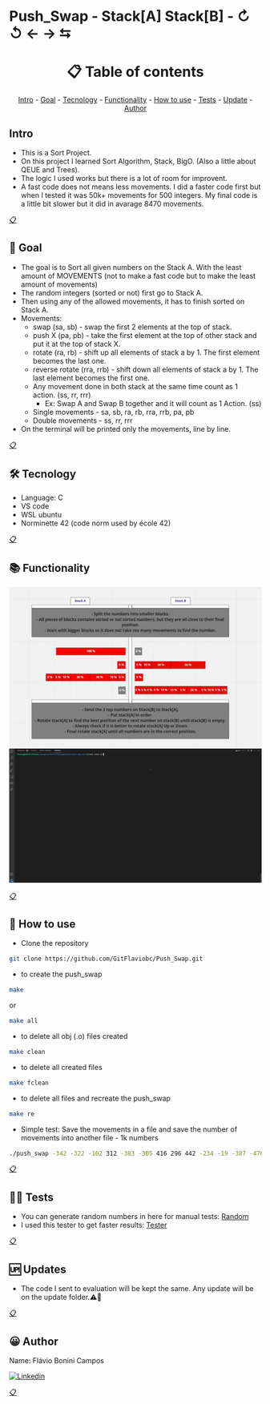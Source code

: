 # Push_Swap - Stack[A] Stack[B] - &#x21bb; &#x21ba; &#x2190; &#x2192; &#x2B80;

<h1 name ="content" align = "center">📋 Table of contents</h1>
<p align = "center">
  <a href = "#intro">Intro</a> -
  <a href = "#goal">Goal</a> -
  <a href = "#tec">Tecnology</a> -
  <a href = "#function">Functionality</a> -
  <a href = "#how">How to use</a> -
  <a href = "#test">Tests</a> -
  <a href = "#update">Update</a> -
  <a href = "#author">Author</a>
</p>

<a name="intro"/> <h2> Intro </h2> </a>
- This is a Sort Project.
- On this project I learned Sort Algorithm, Stack, BigO. (Also a little about QEUE and Trees).
- The logic I used works but there is a lot of room for improvent. 
- A fast code does not means less movements. I did a faster code first but when I tested it was 50k+ movements for 500 integers. My final code is a little bit slower but it did in avarage 8470 movements.
<p></p>
<a href = "#content">📋</a>

<a name="goal"/> <h2> 🎯 Goal </h2> </a>
- The goal is to Sort all given numbers on the Stack A. With the least amount of MOVEMENTS (not to make a fast code but to make the least amount of movements)
- The random integers (sorted or not) first go to Stack A.
- Then using any of the allowed movements, it has to finish sorted on Stack A.
- Movements:
    - swap (sa, sb) - swap the first 2 elements at the top of stack.
    - push X (pa, pb) - take the first element at the top of other stack and put it at the top of stack X.
    - rotate (ra, rb) - shift up all elements of stack a by 1. The first element becomes the last one.
    - reverse rotate (rra, rrb) - shift down all elements of stack a by 1. The last element becomes the first one.
  - Any movement done in both stack at the same time count as 1 action. (ss, rr, rrr) 
    - Ex: Swap A and Swap B together and it will count as 1 Action. (ss)
  - Single movements - sa, sb, ra, rb, rra, rrb, pa, pb
  - Double movements - ss, rr, rrr
- On the terminal will be printed only the movements, line by line.
<p></p>
<a href = "#content">📋</a>

<a name="tec"/> <h2> 🛠️ Tecnology </h2> </a>
- Language: C
- VS code
- WSL ubuntu
- Norminette 42 (code norm used by école 42)
<p></p>
<a href = "#content">📋</a>

<a name="function"/> <h2> 📚 Functionality </h2> </a>

![Push Logic](https://github.com/GitFlaviobc/Push_Swap/blob/master/Images/Logic.JPG)
![Push Test](https://github.com/GitFlaviobc/Push_Swap/blob/master/Images/PushSwap.gif)

<p></p>
<a href = "#content">📋</a>

<a name="how"/> <h2> 📖 How to use </h2> </a>

- Clone the repository
```bash
git clone https://github.com/GitFlaviobc/Push_Swap.git
```
- to create the push_swap
```bash
make
```
or
```bash
make all
```
- to delete all obj (.o) files created
```bash
make clean
```
 - to delete all created files
```bash
make fclean
```
 - to delete all files and recreate the push_swap
```bash
make re
```
- Simple test: Save the movements in a file and save the number of movements into another file - 1k numbers
```bash
./push_swap -342 -322 -102 312 -383 -305 416 296 442 -234 -19 -387 -476 -439 -402 276 -211 334 402 -58 139 -460 458 273 -84 -411 26 74 208 -359 -446 284 -384 -275 -487 -233 431 229 -181 -92 -113 -7 222 29 -171 367 471 -64 -276 -196 344 480 259 -401 338 -242 113 224 -435 397 204 -39 271 237 -418 128 -311 192 258 -249 153 438 -147 292 -41 -226 57 -293 38 223 -51 255 484 31 441 149 277 34 154 461 -14 109 -235 440 234 115 185 333 101 412 -354 -101 436 -204 61 -284 198 -324 -266 236 -443 279 -339 -362 -46 98 73 -301 394 174 -454 319 391 324 303 486 -136 300 -79 -345 -484 4 393 -285 43 -186 47 354 389 341 238 132 78 -332 -464 104 342 -333 -449 -206 -26 -77 -159 -474 -463 -70 -131 -112 -21 -90 478 -72 340 -318 -358 138 -432 -212 371 -219 -96 -391 274 499 466 470 -27 183 -250 -151 -172 -335 -405 129 401 323 -279 -34 -376 218 313 197 176 64 362 -396 -74 -347 378 -365 207 -479 -485 -123 -237 -160 37 206 196 -444 347 -417 -270 -373 445 288 -457 282 -459 395 -217 414 -138 482 219 -472 -272 318 152 158 178 241 165 -317 190 469 -75 481 -140 -3 320 -274 -498 -448 -184 -295 -286 -53 240 156 -25 322 417 265 349 36 345 -367 -128 -278 490 420 -97 157 -61 -288 307 -118 -176 -11 297 -178 463 253 180 346 -71 -338 186 -456 443 -353 -232 -100 275 264 161 302 -290 170 483 -431 148 413 -438 422 -374 -239 285 41 199 473 16 -360 321 -81 359 249 -95 -105 25 -455 150 372 217 -141 9 -325 -73 325 35 -177 -461 316 -55 -231 133 360 105 -497 386 215 -441 225 380 202 -94 -302 -149 -328 -422 -111 23 159 11 -144 -330 -280 95 311 -409 -166 460 195 -139 309 -408 136 163 53 -475 -395 -319 433 49 -36 -104 387 -380 -429 -213 295 -248 -334 398 91 -481 -155 -341 160 -296 348 66 -473 250 -203 168 -246 -351 -214 -419 -357 -364 -18 -4 182 -321 -180 -462 -428 -273 -412 332 304 -467 48 -433 -85 299 280 134 127 498 -308 -300 492 456 162 256 -28 177 -197 -331 405 -251 -108 188 -416 252 65 424 233 33 -267 143 -247 381 89 -320 -483 453 449 -430 -442 350 452 355 69 88 72 485 -32 -348 -355 -399 -29 -185 145 314 -253 -30 142 -292 187 363 455 205 -312 -93 343 462 -375 -156 -366 328 -470 -40 247 -277 -106 421 -450 166 382 230 270 -173 -114 -182 487 -130 -480 -394 -174 40 -381 -382 476 357 -240 228 -42 -371 -17 13 63 226 -9 -368 450 18 377 -168 84 459 97 -323 434 17 -110 -120 -306 209 -264 124 123 155 42 -45 -299 497 384 268 171 -162 -337 -420 -245 -170 2 119 -215 -143 -200 -406 437 278 388 173 -491 364 -316 435 -415 184 51 -390 -372 55 131 290 -294 151 -228 231 426 -190 373 27 439 269 12 283 193 146 -445 7 -16 93 -103 90 -271 191 409 -150 -451 -490 121 329 28 385 -35 32 -117 -192 -310 -403 390 -469 -252 -37 352 58 -421 -468 494 488 -452 -314 477 375 -50 125 -24 -495 106 221 -52 -482 -499 102 -289 232 96 406 425 -229 -265 126 172 -287 379 194 374 370 281 -386 52 -424 -137 308 -1 175 353 -22 -244 432 -66 -344 135 -65 111 -48 -157 200 -187 5 -13 -281 -361 82 -207 263 -87 -209 -194 -116 423 428 54 77 -83 -69 -125 20 -129 418 317 99 467 56 361 287 -12 179 -427 108 -423 59 201 -298 -466 181 -327 -230 147 448 -154 -208 -122 -379 -191 -163 262 76 -389 -297 298 -291 451 260 1 -407 -20 -54 -336 -257 -205 -388 19 356 -152 21 -486 -88 -255 235 427 -221 8 -161 -458 144 -201 6 -393 103 -303 -370 251 24 -188 -349 141 -259 -225 -33 266 331 -392 110 -148 415 -377 429 -124 -119 493 -315 -132 -343 254 396 -227 79 -492 -326 -282 -223 -6 310 407 -437 140 291 474 335 14 213 -453 -340 465 -478 -133 -363 -414 114 479 403 289 -23 -134 -63 75 -356 30 339 -385 -98 -99 -397 46 -224 -447 212 15 -195 294 -216 -175 83 242 -164 330 -398 44 -404 400 62 -254 243 107 -89 -283 -47 -183 -436 489 0 -210 327 220 211 216 365 293 301 70 -38 86 457 -115 -269 336 -500 -86 -43 -126 245 45 -198 100 -2 286 -127 368 -135 -146 118 430 351 -62 408 399 -80 446 203 -400 468 -107 246 -10 475 130 227 50 92 -78 261 -471 272 -165 85 369 -60 383 410 -31 -76 -496 81 -202 94 -261 -262 -352 267 248 444 164 87 210 -440 -241 -199 -142 472 -413 -477 306 -307 366 -304 -493 -68 392 71 60 68 491 189 116 326 -145 -218 496 -426 -67 -238 244 -189 464 -91 -256 -158 -489 -222 67 -313 376 -8 337 -329 -309 -56 137 120 -350 305 -193 169 -425 447 495 -236 -494 -109 -169 -258 80 112 454 -15 257 358 3 10 -260 -243 -57 117 -434 214 419 39 239 -346 -167 315 -465 -59 -49 500 -179 -263 -220 -369 -378 -121 -44 -82 -5 -268 -153 -488 167 122 411 22 404 > result.txt && echo The Total is: >> total.txt && < result.txt wc -l >> total.txt
```
<p></p>
<a href = "#content">📋</a>

<a name="test"/> <h2> 👨‍💻 Tests </h2> </a>
- You can generate random numbers in here for manual tests: [Random](https://www.random.org/integer-sets/)
- I used this tester to get faster results: [Tester](https://github.com/laisarena/push_swap_tester)
<p></p>
<a href = "#content">📋</a>

<a name="update"/> <h2> 🆙 Updates </h2> </a>
- The code I sent to evaluation will be kept the same. Any update will be on the update folder.⚠️🚧
<p></p>
<a href = "#content">📋</a>

<a name="author"/> <h2> 😀 Author </h2> </a>
Name: Flávio Bonini Campos
<p></p>

[![Linkedin](https://img.shields.io/badge/LinkedIn-0077B5?style=for-the-badge&logo=linkedin&logoColor=white)](https://www.linkedin.com/in/flaviobc88/)
<p></p>
<a href = "#content">📋</a>
<p></p>
